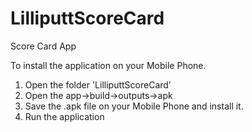 # LilliputtScoreCard
Score Card App

To install the application on your Mobile Phone.
1. Open the folder 'LilliputtScoreCard'
2. Open the app->build->outputs->apk
3. Save the .apk file on your Mobile Phone and install it.
4. Run the application
